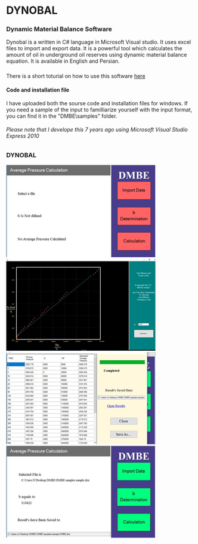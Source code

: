 # DYNOBAL
### Dynamic Material Balance Software
Dynobal is a written in C# language in Microsoft Visual studio.
It uses excel files to import and export data.
It is a powerful tool which calculates the amount of oil in underground oil reserves using dynamic material balance equation.
It is available in English and Persian.

### 
There is a short toturial on how to use this software [here](https://github.com/Javad-mun/DYNOBAL/blob/master/Dynobal.pdf)

#### Code and installation file

I have uploaded both the sourse code and installation files for windows.
If you need a sample of the input to familliarize yourself with the input format, you can find it in the "DMBE\samples" folder.
###### Please note that I develope this 7 years ago using Microsoft Visual Studio Express 2010

### DYNOBAL
![alt text](https://raw.githubusercontent.com/Javad-mun/DYNOBAL/61ab7b7f610da2cd09c634ef38e8d3b9a26d1a83/slide7910.jpg)
![alt text](https://raw.githubusercontent.com/Javad-mun/DYNOBAL/61ab7b7f610da2cd09c634ef38e8d3b9a26d1a83/slide7913.jpg)
![alt text](https://raw.githubusercontent.com/Javad-mun/DYNOBAL/61ab7b7f610da2cd09c634ef38e8d3b9a26d1a83/slide7914.jpg)
![alt text](https://raw.githubusercontent.com/Javad-mun/DYNOBAL/61ab7b7f610da2cd09c634ef38e8d3b9a26d1a83/slide7915.jpg)
